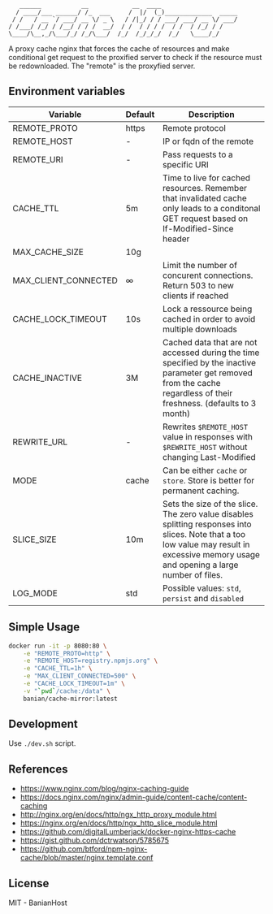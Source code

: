 ```
   ______           __            __  ____
  / ____/___ ______/ /_  ___     /  |/  (_)_____________  _____
 / /   / __ `/ ___/ __ \/ _ \   / /|_/ / / ___/ ___/ __ \/ ___/
/ /___/ /_/ / /__/ / / /  __/  / /  / / / /  / /  / /_/ / /
\____/\__,_/\___/_/ /_/\___/  /_/  /_/_/_/  /_/   \____/_/
```

A proxy cache nginx that forces the cache of resources and make conditional get request to the proxified server to check if the resource must be redownloaded. The "remote" is the proxyfied server.

## Environment variables

Variable                  | Default      | Description
--------------------------|--------------|---------------
REMOTE_PROTO              | https        | Remote protocol
REMOTE_HOST               | -            | IP or fqdn of the remote
REMOTE_URI                | -            | Pass requests to a specific URI
CACHE_TTL                 | 5m           | Time to live for cached resources. Remember that invalidated cache only leads to a conditonal GET request based on If-Modified-Since header
MAX_CACHE_SIZE            | 10g          |
MAX_CLIENT_CONNECTED      | ∞            | Limit the number of concurent connections. Return 503 to new clients if reached
CACHE_LOCK_TIMEOUT        | 10s          | Lock a ressource being cached in order to avoid multiple downloads
CACHE_INACTIVE            | 3M           | Cached data that are not accessed during the time specified by the inactive parameter get removed from the cache regardless of their freshness. (defaults to 3 month)
REWRITE_URL				  | -            | Rewrites `$REMOTE_HOST` value in responses with `$REWRITE_HOST` without changing Last-Modified
MODE                      | cache        | Can be either `cache` or `store`. Store is better for permanent caching.
SLICE_SIZE                | 10m          | Sets the size of the slice. The zero value disables splitting responses into slices. Note that a too low value may result in excessive memory usage and opening a large number of files.
LOG_MODE                  | std          | Possible values: `std`, `persist` and `disabled`

## Simple Usage

```bash
docker run -it -p 8080:80 \
    -e "REMOTE_PROTO=http" \
    -e "REMOTE_HOST=registry.npmjs.org" \
    -e "CACHE_TTL=1h" \
    -e "MAX_CLIENT_CONNECTED=500" \
    -e "CACHE_LOCK_TIMEOUT=1m" \
    -v "`pwd`/cache:/data" \
    banian/cache-mirror:latest
```

## Development

Use `./dev.sh` script.

## References

- https://www.nginx.com/blog/nginx-caching-guide
- https://docs.nginx.com/nginx/admin-guide/content-cache/content-caching
- http://nginx.org/en/docs/http/ngx_http_proxy_module.html
- https://nginx.org/en/docs/http/ngx_http_slice_module.html
- https://github.com/digitalLumberjack/docker-nginx-https-cache
- https://gist.github.com/dctrwatson/5785675
- https://github.com/btford/npm-nginx-cache/blob/master/nginx.template.conf

## License

MIT - BanianHost
